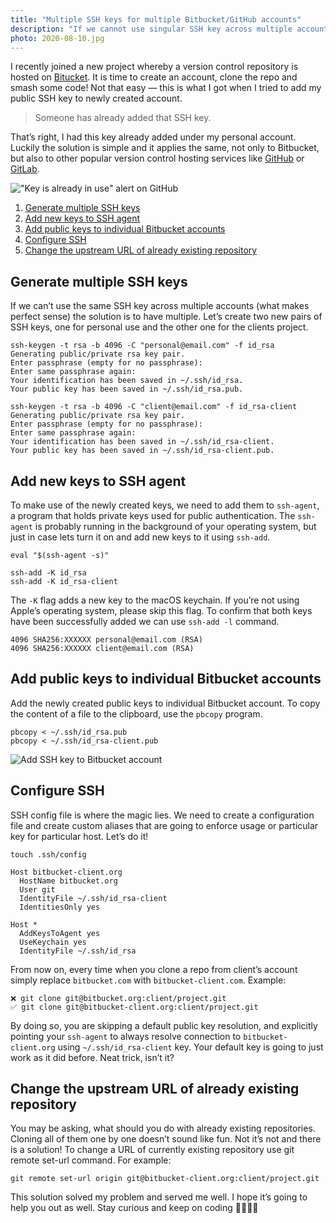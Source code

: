 ```yaml
---
title: "Multiple SSH keys for multiple Bitbucket/GitHub accounts"
description: "If we cannot use singular SSH key across multiple accounts (what makes a perfect sense) the solution is to have multiple of them. Let's create two new pair of SSH keys, one for personal use and another one for the clients project."
photo: 2020-08-10.jpg
---
```


I recently joined a new project whereby a version control repository is hosted on [Bitucket](https://bitbucket.org). It is time to create an account, clone the repo and smash some code! Not that easy — this is what I got when I tried to add my public SSH key to newly created account.

> Someone has already added that SSH key.

That’s right, I had this key already added under my personal account. Luckily the solution is simple and it applies the same, not only to Bitbucket, but also to other popular version control hosting services like [GitHub](https://github.com) or [GitLab](https://gitlab.com). 

!["Key is already in use" alert on GitHub](/photos/2020-08-10-1.jpg)

1. [Generate multiple SSH keys](#generate-multiple-ssh-keys)
2. [Add new keys to SSH agent](#add-new-keys-to-ssh-agent)
3. [Add public keys to individual Bitbucket accounts](#add-public-keys-to-individual-bitbucket-accounts)
4. [Configure SSH](#configure-ssh)
5. [Change the upstream URL of already existing repository](#change-the-upstream-url-of-already-existing-repository)

## Generate multiple SSH keys

If we can’t use the same SSH key across multiple accounts (what makes perfect sense) the solution is to have multiple. Let’s create two new pairs of SSH keys, one for personal use and the other one for the clients project.

```
ssh-keygen -t rsa -b 4096 -C "personal@email.com" -f id_rsa
Generating public/private rsa key pair.
Enter passphrase (empty for no passphrase): 
Enter same passphrase again: 
Your identification has been saved in ~/.ssh/id_rsa.
Your public key has been saved in ~/.ssh/id_rsa.pub.
```

```
ssh-keygen -t rsa -b 4096 -C "client@email.com" -f id_rsa-client
Generating public/private rsa key pair.
Enter passphrase (empty for no passphrase): 
Enter same passphrase again: 
Your identification has been saved in ~/.ssh/id_rsa-client.
Your public key has been saved in ~/.ssh/id_rsa-client.pub.
```

## Add new keys to SSH agent

To make use of the newly created keys, we need to add them to `ssh-agent`, a program that holds private keys used for public authentication. The `ssh-agent` is probably running in the background of your operating system, but just in case lets turn it on and add new keys to it using `ssh-add`.

```
eval "$(ssh-agent -s)"
```

```
ssh-add -K id_rsa
ssh-add -K id_rsa-client
```

The `-K` flag adds a new key to the macOS keychain. If you’re not using Apple’s operating system, please skip this flag. To confirm that both keys have been successfully added we can use `ssh-add -l` command.

```
4096 SHA256:XXXXXX personal@email.com (RSA)
4096 SHA256:XXXXXX client@email.com (RSA)
```

## Add public keys to individual Bitbucket accounts

Add the newly created public keys to individual Bitbucket account. To copy the content of a file to the clipboard, use the `pbcopy` program.

```
pbcopy < ~/.ssh/id_rsa.pub
pbcopy < ~/.ssh/id_rsa-client.pub
```

![Add SSH key to Bitbucket account](/photos/2020-08-10-2.jpg)

## Configure SSH

SSH config file is where the magic lies. We need to create a configuration file and create custom aliases that are going to enforce usage or particular key for particular host. Let’s do it!

```
touch .ssh/config
```

```
Host bitbucket-client.org
  HostName bitbucket.org
  User git
  IdentityFile ~/.ssh/id_rsa-client
  IdentitiesOnly yes

Host *
  AddKeysToAgent yes
  UseKeychain yes
  IdentityFile ~/.ssh/id_rsa
```

From now on, every time when you clone a repo from client’s account simply replace `bitbucket.com` with `bitbucket-client.com`. Example:

```
❌ git clone git@bitbucket.org:client/project.git
✅ git clone git@bitbucket-client.org:client/project.git
```

By doing so, you are skipping a default public key resolution, and explicitly pointing your `ssh-agent` to always resolve connection to `bitbucket-client.org` using `~/.ssh/id_rsa-client` key. Your default key is going to just work as it did before. Neat trick, isn’t it?

## Change the upstream URL of already existing repository

You may be asking, what should you do with already existing repositories. Cloning all of them one by one doesn’t sound like fun. Not it’s not and there is a solution! To change a URL of currently existing repository use git remote set-url command. For example:

```
git remote set-url origin git@bitbucket-client.org:client/project.git
```

This solution solved my problem and served me well. I hope it’s going to help you out as well. Stay curious and keep on coding 👩‍💻👨‍💻
